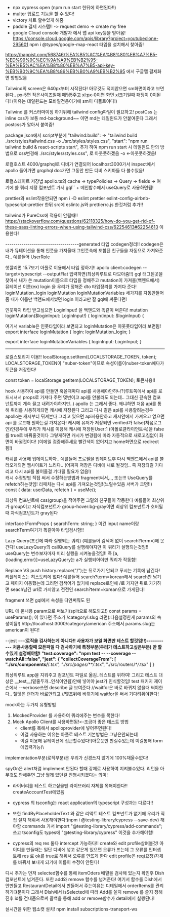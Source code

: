 - npx cypress open (npm run start 한뒤에 하면된다!!)
- multer 업로드 기능을 할 수 있다!
- victory 차트 할수있게 해줌
- paddle 결제 시스탬!! -> request demo -> create my free
- google Cloud console 개발자 에서 맵 api key등을 받아옴!
  https://console.cloud.google.com/apis/library?project=youtubeclone-295601
  npm i @types/google-map-react 타입을 설치해서 찾아줌!

https://happist.com/568746/%EA%B5%AC%EA%B8%80%EB%A7%B5-%ED%99%9C%EC%9A%A9%EB%B2%95-%EA%B5%AC%EA%B8%80%EB%A7%B5-api-key-%EB%B0%9C%EA%B8%89%EB%B0%A9%EB%B2%95
에서 구글맵 결제화면 방법있음

Tailwind의 screen은 640px부터 시작된다!
아무것도 적지않으면 sm화면이라고 보면된다.. px-5면 작은사이즈일때 패딩5주고
xl:px-0이면 화면 xl크기일때 패딩이 0이된다!
(이유는 테일윈드는 모바일전용이기에 sm이 디폴트이다!)

Tailwind 를 커스터마이징 하기위해 tailwind config파일이 필요하고!
postCss 는 inline css가 보통 md-background~~
이면 md는 테일윈드가 안붙여준다 그래서 postcss가 알아서 붙여줌!

package json에서 script부분에
"tailwind:build": ->
"tailwind build ./src/styles/tailwind.css -o ./src/styles/styles.css",
"start": "npm run tailwind:build & react-scripts start",
추가 하여 npm run start 시 테일윈드 만의 방법으로
css변경해 ./src/styles/styles.css", 로 아웃풋하겠음 -o <-아웃풋하겠음!

로컬호스트 4000/graphql로 디비가 연결되어 localhost3000가서 inspect에서
apollo 들어가면 grqphql doc가면 그동안 만든 디비 스키마들 다 볼수있음!

로컬스테이트 저장법
apollo.ts의 cache => typePolicies -> Query -> fields -> 여기에 쓸 쿼리 지정
컴포넌트 가서 gql`` + 메인함수에서 useQuery로 사용하면됨!

prettier와 eslint작용안되면
npm i -D eslint prettier eslint-config-airbnb-typescript-prettier
한뒤 src에 eslintc.js와 prettierrc.js 한것처럼 추가!!

tailwind가 PureCss에 적용이 안될때!!
https://stackoverflow.com/questions/62118325/how-do-you-get-rid-of-these-sass-linting-errors-when-using-tailwind-css/62254613#62254613
이용한다!

------------------------------------generated 타입 codegen정리!!
codegen<global>은
내가 뮤테이션을 통해 인풋을 가져올때 그인풋속에 포함된 친구들을
자동으로 가져와준다.. 예를들어 UserRole

햇깔리면 15.7보기
아폴로 이용해서 타입 정하기!!
apollo client:codegen --target=typescript --outputFlat 입력하면(최상위루트로 다모아줌!!)
gql 태그된곳을 찾아서 내가 쓴 mutation이름으로 타입을 정해주고 mutation이 가져올(백엔드에서) 뮤테이션 이름(ex) login 을 우리가 정해준 dto 타입정리를 가져다 준다! loginMutation_login loginMutation loginMutationVariables 세가지를 자동만들어줌 내가 이름만 백앤드에서썼던 login 이라고만 잘 gql에 써준다면!

인풋까지 타입 받고싶으면 LoginInput! 을 백앤드와 똑같이 써준다!
mutation loginMutation($loginInput: LoginInput!) {
login(input: $loginInput) {

여기서 variable은 인풋타입이라 보면되고
loginMutation은 아웃풋타입이라 보면됨!
export interface loginMutation {
login: loginMutation_login;
}

export interface loginMutationVariables {
loginInput: LoginInput;
}

---

로컬스토리지 이용!!
localStorage.setItem(LOCALSTORAGE_TOKEN, token);
LOCALSTORAGE_TOKEN이 "nuber-token"이므로 속성이름이nuber-token에다가
토큰을 저장한다!

const token = localStorage.getItem(LOCALSTORAGE_TOKEN);
토큰사용!!

hook 사용하여 api를 만들면
훅쓸때마다 api를 사용해야만하나?(루트쪽에서
api를 로드시셔서 props로 가져다 주면 몇번이고
api를 안불러도 되는데.. 그대신 깊숙한 컴포넌트까지
계속 끌고 내려가야하지만..)
apollo 는 그래서 좋다. 왜냐하면 처음 api를 통해
쿼리를 사용하게되면 캐시에 저장된다 그리고 다시 같은 api를
사용할려는경우 apollo는 캐시부터 뒤져본다 그리고 있으면 api사용안하고
캐시안에서 가져오고 없으면 api 를 로드해 원하는걸 가져온다!
캐시에 유저가 저장되면 verified가 false(처음로그인)인경우에
우리가 캐시를 이용해 캐시에 저장된User:1 (아폴로클라이언트속)을 false를
true로 바꿔줄것이다 그렇게하면 캐시가 변경됨에 따라 자동적으로 새로고침없이
화면이 바뀔것이다! (이메일 검증해주세요 빨간색이 없어지고 home화면으로 redirect됨!)

캐쉬를 사용해 업데이트하자.. 예를들어 프로필을 업데이트후 다시
백앤드에서 api를 불러오게되면
웹사이트가 느리다..
(어짜피 저장은 디비에 새로 될것임.. 즉 저장되길 기다리고 다시
api를 불어올걸 기다릴 필요가 없음!)  
캐시 수정방법 직접 써서 수정하는방법과 fragment써서,.,,
또는!!!
UseQuery를 refetch하는것임!
리패치는 다시 api를 가져오는것임!(느릴수있음 서버가 크면!!)
const { data: userData, refetch } = useMe();

최상위 컴포넌트에 css(group)을 적어주면 그밑의 친구들이 작동한다
예를들어 최상위가 group이고 자식컴포넌트가 group-hover:bg-gray이면
최상위 컴포넌트가 호버될때 자식컴포넌트가 gray된다

interface IFormProps {
searchTerm: string;
}
이건 input name이랑 searchTerm여기가 똑같아야 타입검사함!!

Lazy Query(조건에 따라 실행되는 쿼리)
(예를들어 검색어 없이 search?term=)에 못간다!
useLazyQuery의 callQuery를 실행해야지만 이 쿼리가 실행되는것임!!
useQuery는 변수보자마자 미리 실행을 시켜놓을것임!!
즉 [a,{loading,error}]=useLazyQuery는 a가 실행되어야만 쿼리가 작동함!

Replace VS push
history.replace("/");는 뒤로가기 안되고 푸시는
기록에 남긴다! 리플레이스는 히스토리에 없다!
예를들어 search?term=korean해서 search만 남기고 페이지 이동했는데
그러면 검색어가 없기에 replace로인해 /로 가지만 뒤로 가기하면 seach남긴
url로 가지않고 전전인 search?term=korean으로 가게된다!

fragment 쓰면 gql에서 속성을 다안써줘도 된

URL 에 온내용 param으로 써보기(split으로 해도되고!)
const params = useParams<ICategoryParams>();
이 있다면 주소가 /category/:slug 라면(:다음설정한게 params의 속성이됨!)
http://localhost:3000/category/american 주소에서
params.slug는 american이 된다!

--jest
---(**로직을 검사하는게 아니다!! 사용자가 보일 화면만 테스트 할것임!!)-----------
처음사용할때 모든파일 다 검사하기에 특정부분(우리가 테스트하고싶은부분)
만 할수있게 설정해야함!
"test:coverage": "npm test -- --coverage --watchAll=false",
"jest": {
"collectCoverageFrom": [
"./src/components/**/_.tsx",
"./src/pages/\*\*/_.tsx",
"./src/routers/\*_/_.tsx"
]
}

최상위루트 app을 지워주고 컴포넌트 파일로 옮김..테스트를 위하여!
그리고 테스트 대상은 \_\_test\_\_(밑줄두개..인식이안됨)안에 넣어야 jest가 인식할것임!
test 패키지 제이슨에서 --verbose쓰면 describe 글 보여준다
//waitfor은 바로 바뀌지 않을때 써야한다.. 헬멧은 랜더가 바로안되고
//몇초뒤에 바뀌기에 waitfor을 써서 기다려줘야한다!

mock하는 두가지 유형방법

1. MockedProvider 를 사용하여 쿼리에주는 변수를 목한다!
2. Mock Apollo Client를 사용하면됨!<-조금더 좋은 테스트 방법
   - client를 목해서 apolloprovider에 넣어주면된다!
   - 이걸 사용하는 이유는 아폴로 테스트 기본방법은 그냥은안되는데
   - 이걸 이용해 뮤테이션에 접근할수있다!(아웃풋만 만질수있는데 이걸통해 form에입력가능)\

implementation부분(로직부분)은 우리가 신경쓰지 않기에 100%채울수없다!

spyOn은 alert처럼 implement 안된다 할때 강제로 사용하여 지켜볼수있다.
리턴을 아무것도 안해주면 그냥 월래 있던걸 진행시키겠다는 의미!

- 라이버리를 테스트 하고싶을땐 라이브러리 자체를 목해야한다!! createAccountTest에있음

- cypress 의 tsconfig는 react application의 typescript 구성과는 다르다!!
- 또한 findByPlaceholderText 와 같은 리액트 테스트 컴포넌트가 없기에 우리가
  직접 설치 해줘서 사용해야한다!(npm i @testing-library/cypress --save-dev) 해야함
  commands 가서 import "@testing-library/cypress/add-commands"; 쓰고
  tsconfig도 types에 "@testing-library/cypress" 이것을 추가해야함!
- cypress의 req res 둘다 intercept 가능하다!! create와 edit profile살펴볼것!
  아이디를 만들때는 일단 디비에 넣고 같은게 있으면 오류가 뜨는데 그 오류를 인터셉트해
  res 로 ok를 true로 해줘서 오류를 안뜨게 한다
  edit profile은 req(요청)자체를 바꿔서 보내게 되기에 이름이 수정이 안된다!

디시 추가는 먼저 selected함수를 통해 itemOders 배열을 검사해 있는지 확인후
Dish컴포넌트에 넘겨준다. 또한 add와 remove 함수를 넘겨준다! 여기서 함수를 Dish에서
안만들고 RestaurantDetail에서 만들어서 주는이유는 디테일에서 orderItems를 관리하기떄문이다
그래서 DIsh에서 isSelected에 따라 Add를 쓸지 remove 를 쓸지 정해진후 id를 건내줌으로써
콜백을 통해 add or remove함수가 detail에서 실행된다!

실시간을 위한 웹소캣 설치!
npm install subscriptions-transport-ws
